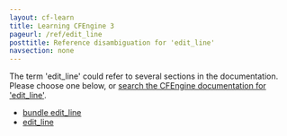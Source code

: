 ```yaml
---
layout: cf-learn
title: Learning CFEngine 3
pageurl: /ref/edit_line
posttitle: Reference disambiguation for 'edit_line'
navsection: none
---
```


The term 'edit_line' could refer to several sections in the documentation. Please choose one below, or
[search the CFEngine documentation for 'edit_line'](http://cfengine.com/docs/latest/search.html?q=edit_line).

- [bundle edit_line](http://cfengine.com/docs/latest/reference-promise-types-edit_line.html#bundle-edit_line)
- [edit_line](http://cfengine.com/docs/latest/reference-promise-types-files.html#edit_line)
